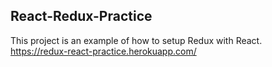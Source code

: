 ## React-Redux-Practice

This project is an example of how to setup Redux with React.  
https://redux-react-practice.herokuapp.com/
